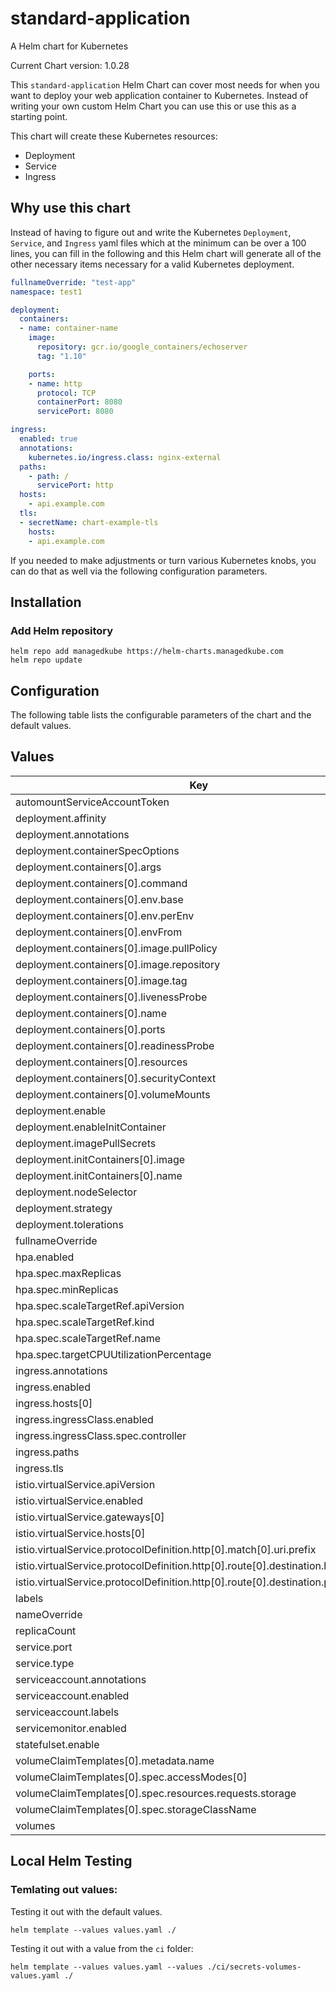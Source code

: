 # standard-application

A Helm chart for Kubernetes

Current Chart version: 1.0.28

This `standard-application` Helm Chart can cover most needs for when you want to deploy your web application container to Kubernetes.  Instead of writing your own custom Helm Chart you can use this or use this as a starting point.

This chart will create these Kubernetes resources:
* Deployment
* Service
* Ingress

<Diagram here on what it will create you>

## Why use this chart
Instead of having to figure out and write the Kubernetes `Deployment`, `Service`, and `Ingress` yaml files which at the minimum can be over a 100 lines, you can fill in the following and this Helm chart will generate all of the other necessary items necessary for a valid Kubernetes deployment.

```yaml
fullnameOverride: "test-app"
namespace: test1

deployment:
  containers:
  - name: container-name
    image:
      repository: gcr.io/google_containers/echoserver
      tag: "1.10"

    ports:
    - name: http
      protocol: TCP
      containerPort: 8080
      servicePort: 8080

ingress:
  enabled: true
  annotations:
    kubernetes.io/ingress.class: nginx-external
  paths:
    - path: /
      servicePort: http
  hosts:
    - api.example.com
  tls:
  - secretName: chart-example-tls
    hosts:
    - api.example.com
```

If you needed to make adjustments or turn various Kubernetes knobs, you can do that as well via the following configuration parameters.

## Installation

### Add Helm repository

```shell
helm repo add managedkube https://helm-charts.managedkube.com
helm repo update
```

## Configuration

The following table lists the configurable parameters of the chart and the default values.

## Values

| Key | Type | Default | Description |
|-----|------|---------|-------------|
| automountServiceAccountToken | bool | `true` |  |
| deployment.affinity | object | `{}` |  |
| deployment.annotations | object | `{}` |  |
| deployment.containerSpecOptions | object | `{}` |  |
| deployment.containers[0].args | list | `[]` |  |
| deployment.containers[0].command | list | `[]` |  |
| deployment.containers[0].env.base | list | `[]` |  |
| deployment.containers[0].env.perEnv | list | `[]` |  |
| deployment.containers[0].envFrom | list | `[]` |  |
| deployment.containers[0].image.pullPolicy | string | `"IfNotPresent"` |  |
| deployment.containers[0].image.repository | string | `"gcr.io/google_containers/echoserver"` |  |
| deployment.containers[0].image.tag | string | `"1.10"` |  |
| deployment.containers[0].livenessProbe | object | `{}` |  |
| deployment.containers[0].name | string | `"container-name"` |  |
| deployment.containers[0].ports | list | `[]` |  |
| deployment.containers[0].readinessProbe | object | `{}` |  |
| deployment.containers[0].resources | object | `{}` |  |
| deployment.containers[0].securityContext | object | `{}` |  |
| deployment.containers[0].volumeMounts | list | `[]` |  |
| deployment.enable | bool | `true` |  |
| deployment.enableInitContainer | bool | `false` |  |
| deployment.imagePullSecrets | list | `[]` |  |
| deployment.initContainers[0].image | string | `"docker.io/my-container:foo"` |  |
| deployment.initContainers[0].name | string | `"init-container-name"` |  |
| deployment.nodeSelector | object | `{}` |  |
| deployment.strategy | object | `{}` |  |
| deployment.tolerations | list | `[]` |  |
| fullnameOverride | string | `""` |  |
| hpa.enabled | bool | `false` |  |
| hpa.spec.maxReplicas | int | `10` |  |
| hpa.spec.minReplicas | int | `1` |  |
| hpa.spec.scaleTargetRef.apiVersion | string | `"apps/v1"` |  |
| hpa.spec.scaleTargetRef.kind | string | `"Deployment"` |  |
| hpa.spec.scaleTargetRef.name | string | `"standard-application"` |  |
| hpa.spec.targetCPUUtilizationPercentage | int | `50` |  |
| ingress.annotations | object | `{}` |  |
| ingress.enabled | bool | `false` |  |
| ingress.hosts[0] | string | `"chart-example.local"` |  |
| ingress.ingressClass.enabled | bool | `true` |  |
| ingress.ingressClass.spec.controller | string | `"istio.io/ingress-controller"` |  |
| ingress.paths | list | `[]` |  |
| ingress.tls | list | `[]` |  |
| istio.virtualService.apiVersion | string | `"networking.istio.io/v1alpha3"` |  |
| istio.virtualService.enabled | bool | `false` |  |
| istio.virtualService.gateways[0] | string | `"istio-system/main-gateway"` |  |
| istio.virtualService.hosts[0] | string | `"www.example.com"` |  |
| istio.virtualService.protocolDefinition.http[0].match[0].uri.prefix | string | `"/"` |  |
| istio.virtualService.protocolDefinition.http[0].route[0].destination.host | string | `"example-app"` |  |
| istio.virtualService.protocolDefinition.http[0].route[0].destination.port.number | int | `8080` |  |
| labels | object | `{}` |  |
| nameOverride | string | `""` |  |
| replicaCount | int | `1` |  |
| service.port | int | `80` |  |
| service.type | string | `"ClusterIP"` |  |
| serviceaccount.annotations | object | `{}` |  |
| serviceaccount.enabled | bool | `false` |  |
| serviceaccount.labels | object | `{}` |  |
| servicemonitor.enabled | bool | `false` |  |
| statefulset.enable | bool | `false` |  |
| volumeClaimTemplates[0].metadata.name | string | `"www"` |  |
| volumeClaimTemplates[0].spec.accessModes[0] | string | `"ReadWriteOnce"` |  |
| volumeClaimTemplates[0].spec.resources.requests.storage | string | `"1Gi"` |  |
| volumeClaimTemplates[0].spec.storageClassName | string | `"my-storage-class"` |  |
| volumes | list | `[]` |  |

## Local Helm Testing

### Temlating out values:

Testing it out with the default values.
```
helm template --values values.yaml ./
```

Testing it out with a value from the `ci` folder:
```
helm template --values values.yaml --values ./ci/secrets-volumes-values.yaml ./
```
